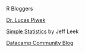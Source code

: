 R Bloggers

[Dr. Lucas Piwek](http://www.lukaszpiwek.com/)

[Simple Statistics](https://simplystatistics.org/) by Jeff Leek

[Datacamp Community Blog](https://www.datacamp.com/community/blog)

